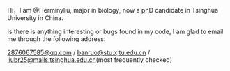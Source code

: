 Hi，I am @Herminyliu, major in biology, now a phD candidate in Tsinghua University in China.

Is there is anything interesting or bugs found in my code, I am glad to email me through the following address:

2876067585@qq.com / banruo@stu.xjtu.edu.cn / liubr25@mails.tsinghua.edu.cn(most frequently checked)
